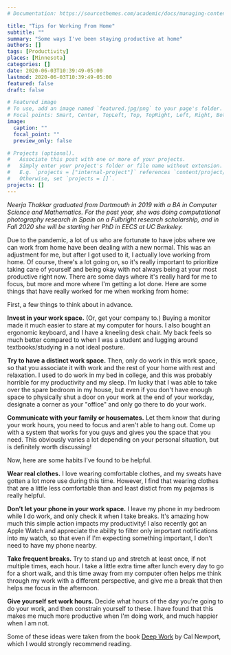 ```yaml
---
# Documentation: https://sourcethemes.com/academic/docs/managing-content/

title: "Tips for Working From Home"
subtitle: ""
summary: "Some ways I've been staying productive at home"
authors: []
tags: [Productivity]
places: [Minnesota]
categories: []
date: 2020-06-03T10:39:49-05:00
lastmod: 2020-06-03T10:39:49-05:00
featured: false
draft: false

# Featured image
# To use, add an image named `featured.jpg/png` to your page's folder.
# Focal points: Smart, Center, TopLeft, Top, TopRight, Left, Right, BottomLeft, Bottom, BottomRight.
image:
  caption: ""
  focal_point: ""
  preview_only: false

# Projects (optional).
#   Associate this post with one or more of your projects.
#   Simply enter your project's folder or file name without extension.
#   E.g. `projects = ["internal-project"]` references `content/project/deep-learning/index.md`.
#   Otherwise, set `projects = []`.
projects: []
---
```


*Neerja Thakkar graduated from Dartmouth in 2019 with a BA in Computer Science and Mathematics. For the past year, she was doing computational photography research in Spain on a Fulbright research scholarship, and in Fall 2020 she will be starting her PhD in EECS at UC Berkeley.*

Due to the pandemic, a lot of us who are fortunate to have jobs where we can work from home have been dealing with a new normal. This was an adjustment for me, but after I got used to it, I actually love working from home. Of course, there's a lot going on, so it's really important to prioritize taking care of yourself and being okay with not always being at your most productive right now. There are some days where it's really hard for me to focus, but more and more where I'm getting a lot done. Here are some things that have really worked for me when working from home:

First, a few things to think about in advance.

**Invest in your work space.** (Or, get your company to.) Buying a monitor made it much easier to stare at my computer for hours. I also bought an ergonomic keyboard, and I have a kneeling desk chair. My back feels so much better compared to when I was a student and lugging around textbooks/studying in a not ideal posture.

**Try to have a distinct work space.** Then, only do work in this work space, so that you associate it with work and the rest of your home with rest and relaxation. I used to do work in my bed in college, and this was probably horrible for my productivity and my sleep. I'm lucky that I was able to take over the spare bedroom in my house, but even if you don't have enough space to physically shut a door on your work at the end of your workday, designate a corner as your "office" and only go there to do your work.

**Communicate with your family or housemates.** Let them know that during your work hours, you need to focus and aren't able to hang out. Come up with a system that works for you guys and gives you the space that you need. This obviously varies a lot depending on your personal situation, but is definitely worth discussing!

Now, here are some habits I've found to be helpful.

**Wear real clothes.** I love wearing comfortable clothes, and my sweats have gotten a lot more use during this time. However, I find that wearing clothes that are a little less comfortable than and least distict from my pajamas is really helpful.

**Don't let your phone in your work space.** I leave my phone in my bedroom while I do work, and only check it when I take breaks. It's amazing how much this simple action impacts my productivity! I also recently got an Apple Watch and appreciate the ability to filter only important notifications into my watch, so that even if I'm expecting something important, I don't need to have my phone nearby.

**Take frequent breaks.** Try to stand up and stretch at least once, if not multiple times, each hour. I take a little extra time after lunch every day to go for a short walk, and this time away from my computer often helps me think through my work with a different perspective, and give me a break that then helps me focus in the afternoon.

**Give yourself set work hours.** Decide what hours of the day you're going to do your work, and then constrain yourself to these. I have found that this makes me much more productive when I'm doing work, and much happier when I am not.

Some of these ideas were taken from the book [Deep Work](https://www.calnewport.com/books/deep-work/) by Cal Newport, which I would strongly recommend reading.